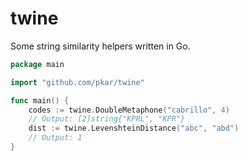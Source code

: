 # twine


Some string similarity helpers written in Go.

```go
package main

import "github.com/pkar/twine"

func main() {
	codes := twine.DoubleMetaphone("cabrillo", 4)
	// Output: [2]string{"KPRL", "KPR"}
	dist := twine.LevenshteinDistance("abc", "abd")
	// Output: 1
}

```
